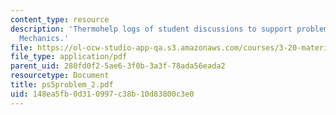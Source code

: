 ```yaml
---
content_type: resource
description: 'Thermohelp logs of student discussions to support problem sets: Statistical
  Mechanics.'
file: https://ol-ocw-studio-app-qa.s3.amazonaws.com/courses/3-20-materials-at-equilibrium-sma-5111-fall-2003/148ea5fb0d310997c38b10d83800c3e0_ps5problem_2.pdf
file_type: application/pdf
parent_uid: 280fd0f2-5ae6-3f0b-3a3f-78ada56eada2
resourcetype: Document
title: ps5problem_2.pdf
uid: 148ea5fb-0d31-0997-c38b-10d83800c3e0
---
```

